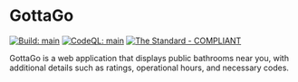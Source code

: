 # GottaGo

[![Build: main](https://github.com/AndrewMcClelland/GottaGo/actions/workflows/build.yml/badge.svg?branch=main)](https://github.com/AndrewMcClelland/GottaGo/actions/workflows/build.yml?query=branch%3Amain)
[![CodeQL: main](https://github.com/AndrewMcClelland/GottaGo/actions/workflows/codeql.yml/badge.svg?branch=main)](https://github.com/AndrewMcClelland/GottaGo/actions/workflows/codeql.yml?query=branch%3Amain)
[![The Standard - COMPLIANT](https://img.shields.io/badge/The_Standard-COMPLIANT-2ea44f)](https://github.com/hassanhabib/The-Standard)

GottaGo is a web application that displays public bathrooms near you, with additional details such as ratings, operational hours, and necessary codes.
